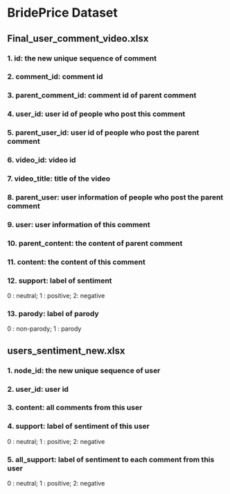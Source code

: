 # BridePrice Dataset

## Final_user_comment_video.xlsx
### 1. id: the new unique sequence of comment
### 2. comment_id: comment id
### 3. parent_comment_id: comment id of parent comment
### 4. user_id: user id of people who post this comment
### 5. parent_user_id: user id of people who post the parent comment
### 6. video_id: video id
### 7. video_title: title of the video
### 8. parent_user: user information of people who post the parent comment
### 9. user: user information of this comment
### 10. parent_content: the content of parent comment
### 11. content: the content of this comment
### 12. support: label of sentiment
0 : neutral;
1 : positive;
2: negative
### 13. parody: label of parody
0 : non-parody;
1 : parody

## users_sentiment_new.xlsx
### 1. node_id: the new unique sequence of user
### 2. user_id: user id
### 3. content: all comments from this user
### 4. support: label of sentiment of this user
0 : neutral;
1 : positive;
2: negative
### 5. all_support: label of sentiment to each comment from this user
0 : neutral;
1 : positive;
2: negative
